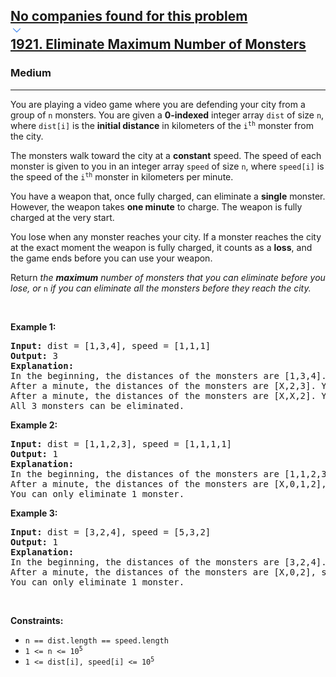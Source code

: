 <h2><a href="https://leetcode.com/problems/eliminate-maximum-number-of-monsters/"><div id="big-omega-company-tags" style="user-select: auto;"><div id="big-omega-topbar" style="user-select: auto;"><div class="companyTagsContainer" style="overflow-x: scroll; flex-wrap: nowrap; user-select: auto;"><div class="companyTagsContainer--tag" style="user-select: auto;">No companies found for this problem</div></div><div class="companyTagsContainer--chevron" style="user-select: auto;"><div style="user-select: auto;"><svg version="1.1" id="icon" xmlns="http://www.w3.org/2000/svg" xmlns:xlink="http://www.w3.org/1999/xlink" x="0px" y="0px" viewBox="0 0 32 32" fill="#4087F1" xml:space="preserve" style="width: 20px; user-select: auto;"><polygon points="16,22 6,12 7.4,10.6 16,19.2 24.6,10.6 26,12 " style="user-select: auto;"></polygon><rect id="_x3C_Transparent_Rectangle_x3E_" class="st0" fill="none" width="32" height="32" style="user-select: auto;"></rect></svg></div></div></div></div>1921. Eliminate Maximum Number of Monsters</a></h2><h3>Medium</h3><hr><div style="user-select: auto;"><p style="user-select: auto;">You are playing a video game where you are defending your city from a group of <code style="user-select: auto;">n</code> monsters. You are given a <strong style="user-select: auto;">0-indexed</strong> integer array <code style="user-select: auto;">dist</code> of size <code style="user-select: auto;">n</code>, where <code style="user-select: auto;">dist[i]</code> is the <strong style="user-select: auto;">initial distance</strong> in kilometers of the <code style="user-select: auto;">i<sup style="user-select: auto;">th</sup></code> monster from the city.</p>

<p style="user-select: auto;">The monsters walk toward the city at a <strong style="user-select: auto;">constant</strong> speed. The speed of each monster is given to you in an integer array <code style="user-select: auto;">speed</code> of size <code style="user-select: auto;">n</code>, where <code style="user-select: auto;">speed[i]</code> is the speed of the <code style="user-select: auto;">i<sup style="user-select: auto;">th</sup></code> monster in kilometers per minute.</p>

<p style="user-select: auto;">You have a weapon that, once fully charged, can eliminate a <strong style="user-select: auto;">single</strong> monster. However, the weapon takes <strong style="user-select: auto;">one minute</strong> to charge. The weapon is fully charged at the very start.</p>

<p style="user-select: auto;">You lose when any monster reaches your city. If a monster reaches the city at the exact moment the weapon is fully charged, it counts as a <strong style="user-select: auto;">loss</strong>, and the game ends before you can use your weapon.</p>

<p style="user-select: auto;">Return <em style="user-select: auto;">the <strong style="user-select: auto;">maximum</strong> number of monsters that you can eliminate before you lose, or </em><code style="user-select: auto;">n</code><em style="user-select: auto;"> if you can eliminate all the monsters before they reach the city.</em></p>

<p style="user-select: auto;">&nbsp;</p>
<p style="user-select: auto;"><strong class="example" style="user-select: auto;">Example 1:</strong></p>

<pre style="user-select: auto;"><strong style="user-select: auto;">Input:</strong> dist = [1,3,4], speed = [1,1,1]
<strong style="user-select: auto;">Output:</strong> 3
<strong style="user-select: auto;">Explanation:</strong>
In the beginning, the distances of the monsters are [1,3,4]. You eliminate the first monster.
After a minute, the distances of the monsters are [X,2,3]. You eliminate the second monster.
After a minute, the distances of the monsters are [X,X,2]. You eliminate the thrid monster.
All 3 monsters can be eliminated.</pre>

<p style="user-select: auto;"><strong class="example" style="user-select: auto;">Example 2:</strong></p>

<pre style="user-select: auto;"><strong style="user-select: auto;">Input:</strong> dist = [1,1,2,3], speed = [1,1,1,1]
<strong style="user-select: auto;">Output:</strong> 1
<strong style="user-select: auto;">Explanation:</strong>
In the beginning, the distances of the monsters are [1,1,2,3]. You eliminate the first monster.
After a minute, the distances of the monsters are [X,0,1,2], so you lose.
You can only eliminate 1 monster.
</pre>

<p style="user-select: auto;"><strong class="example" style="user-select: auto;">Example 3:</strong></p>

<pre style="user-select: auto;"><strong style="user-select: auto;">Input:</strong> dist = [3,2,4], speed = [5,3,2]
<strong style="user-select: auto;">Output:</strong> 1
<strong style="user-select: auto;">Explanation:</strong>
In the beginning, the distances of the monsters are [3,2,4]. You eliminate the first monster.
After a minute, the distances of the monsters are [X,0,2], so you lose.
You can only eliminate 1 monster.
</pre>

<p style="user-select: auto;">&nbsp;</p>
<p style="user-select: auto;"><strong style="user-select: auto;">Constraints:</strong></p>

<ul style="user-select: auto;">
	<li style="user-select: auto;"><code style="user-select: auto;">n == dist.length == speed.length</code></li>
	<li style="user-select: auto;"><code style="user-select: auto;">1 &lt;= n &lt;= 10<sup style="user-select: auto;">5</sup></code></li>
	<li style="user-select: auto;"><code style="user-select: auto;">1 &lt;= dist[i], speed[i] &lt;= 10<sup style="user-select: auto;">5</sup></code></li>
</ul>
</div>